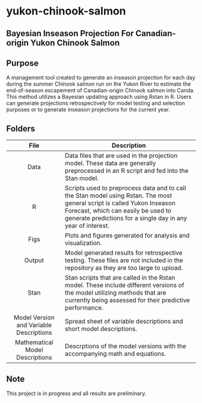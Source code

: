 # yukon-chinook-salmon
## Bayesian Inseason Projection For Canadian-origin Yukon Chinook Salmon 
## Purpose
A management tool created to generate an inseason projection for each day during the summer Chinook salmon run on the Yukon River to estimate the end-of-season escapement of Canadian-origin Chinook salmon into Canda. This method utilizes a Bayesian updating approach using Rstan in R. Users can generate projections retrospectively for model testing and selection purposes or to generate inseason projections for the current year.
## Folders
|File|Description|
|:---:|---|
|Data|Data files that are used in the projection model. These data are generally preprocessed in an R script and fed into the Stan model.|
|R|Scripts used to preprocess data and to call the Stan model using Rstan. The most general script is called Yukon Inseason Forecast, which can easily be used to generate predictions for a single day in any year of interest.|
|Figs|Plots and figures generated for analysis and visualization.|
|Output|Model generated results for retrospective testing. These files are not included in the repository as they are too large to upload.|
|Stan| Stan scripts that are called in the Rstan model. These include different versions of the model utilizing methods that are currently being assessed for their predictive performance.|
|Model Version and Variable Descriptions| Spread sheet of variable descriptions and short model descriptions.|
|Mathematical Model Descriptions| Descrptions of the model versions with the accompanying math and equations.|

## Note
This project is in progress and all results are preliminary.
